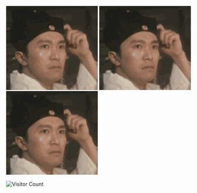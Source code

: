 <div>
  <a href="" target="_blank"><img src="https://github.com/Haif-07/Haif-07/blob/main/zxc1.gif" width="250" height="auto" /></a>
  <a href="" target="_blank"><img src="https://github.com/Haif-07/Haif-07/blob/main/zxc1.gif" width="250" height="auto" /></a>
  <a href="" target="_blank"><img src="https://github.com/Haif-07/Haif-07/blob/main/zxc1.gif" width="250" height="auto" /></a>
</div>


![Visitor Count](https://profile-counter.glitch.me/{Haif-07}/count.svg)

